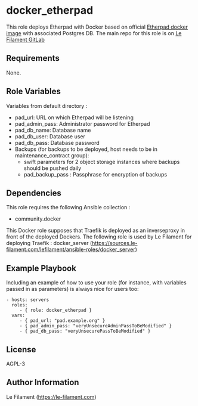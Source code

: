 docker_etherpad
===============

This role deploys Etherpad with Docker based on official [Etherpad docker image](https://hub.docker.com/r/etherpad/etherpad) with associated Postgres DB.
The main repo for this role is on [Le Filament GitLab](https://sources.le-filament.com/lefilament/ansible-roles/docker_server.git)

Requirements
------------

None.

Role Variables
--------------

Variables from default directory :
* pad_url: URL on which Etherpad will be listening
* pad_admin_pass: Administrator password for Etherpad
* pad_db_name: Database name
* pad_db_user: Database user
* pad_db_pass: Database password
* Backups (for backups to be deployed, host needs to be in maintenance_contract group):
  * swift parameters for 2 object storage instances where backups should be pushed daily
  * pad_backup_pass : Passphrase for encryption of backups


Dependencies
------------

This role requires the following Ansible collection :
* community.docker

This Docker role supposes that Traefik is deployed as an inverseproxy in front of the deployed Dockers.
The following role is used by Le Filament for deploying Traefik : docker_server (https://sources.le-filament.com/lefilament/ansible-roles/docker_server)

Example Playbook
----------------

Including an example of how to use your role (for instance, with variables passed in as parameters) is always nice for users too:

    - hosts: servers
      roles:
         - { role: docker_etherpad }
      vars:
         - { pad_url: "pad.example.org" }
         - { pad_admin_pass: "veryUnsecureAdminPassToBeModified" }
         - { pad_db_pass: "veryUnsecurePassToBeModified" }

License
-------

AGPL-3

Author Information
------------------

Le Filament (https://le-filament.com)
